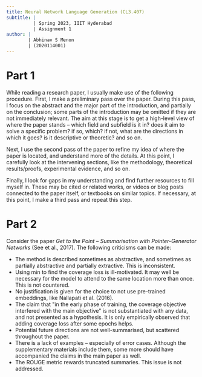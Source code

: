 ```yaml
---
title: Neural Network Language Generation (CL3.407)
subtitle: |
          | Spring 2023, IIIT Hyderabad
          | Assignment 1
author: |
        | Abhinav S Menon
        | (2020114001)
---
```


# Part 1
While reading a research paper, I usually make use of the following procedure. First, I make a preliminary pass over the paper. During this pass, I focus on the abstract and the major part of the introduction, and partially on the conclusion; some parts of the introduction may be omitted if they are not immediately relevant. The aim at this stage is to get a high-level view of where the paper stands – which field and subfield is it in? does it aim to solve a specific problem? if so, which? if not, what are the directions in which it goes? is it descriptive or theoretic? and so on.

Next, I use the second pass of the paper to refine my idea of where the paper is located, and understand more of the details. At this point, I carefully look at the intervening sections, like the methodology, theoretical results/proofs, experimental evidence, and so on.

Finally, I look for gaps in my understanding and find further resources to fill myself in. These may be cited or related works, or videos or blog posts connected to the paper itself, or textbooks on similar topics. If necessary, at this point, I make a third pass and repeat this step.

# Part 2
Consider the paper *Get to the Point – Summarisation with Pointer-Generator Networks* (See et al., 2017). The following criticisms can be made:

* The method is described sometimes as abstractive, and sometimes as partially abstractive and partially extractive. This is inconsistent.
* Using min to find the coverage loss is ill-motivated. It may well be necessary for the model to attend to the same location more than once. This is not countered.
* No justification is given for the choice to not use pre-trained embeddings, like Nallapati et al. (2016).
* The claim that "in the early phase of training, the coverage objective interfered with the main objective" is not substantiated with any data, and not presented as a hypothesis. It is only empirically observed that adding coverage loss after some epochs helps.
* Potential future directions are not well-summarised, but scattered throughout the paper.
* There is a lack of examples – especially of error cases. Although the supplementary materials include them, some more should have accompanied the claims in the main paper as well.
* The ROUGE metric rewards truncated summaries. This issue is not addressed.